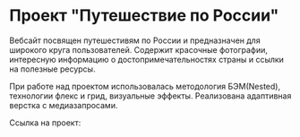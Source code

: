 # Проект "Путешествие по России"
Вебсайт посвящен путешестивям по России и предназначен для широкого круга пользователей. Содержит красочные фотографии, интересную информацию о достопримечательностях страны и ссылки на полезные ресурсы.

При работе над проектом использовалась методология БЭМ(Nested), технологии флекс и грид, визуальные эффекты. Реализована адаптивная верстка с медиазапросами.

Ссылка на проект:
